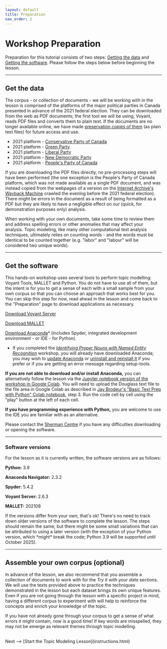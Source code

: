```yaml
---
layout: default
title: Preparation
nav_order: 2
---
```



# Workshop Preparation 

Preparation for this tutorial consists of two steps: [Getting the data](#get-the-data) and [Getting the software](#get-the-software). Please follow the steps below before beginning the lesson.

<hr />
  
## Get the data

The corpus - or collection of documents - we will be working with in the lesson is comprised of the platforms of the major political parties in Canada presented in advance of the 2021 federal election. They can be downloaded from the web as PDF documents; the first tool we will be using, Voyant, reads PDF files and converts them to plain text. If the documents are no longer available online, we have made [preservation copies of them](https://github.com/scds/text-analysis-3/blob/main/assets/lesson-corpus.zip) (as plain text files) for future access and use. 

* 2021 platform - [Conservative Party of Canada](https://web.archive.org/web/20210922084914/https://cpcassets.conservative.ca/wp-content/uploads/2021/09/08200659/e4cd8c0115c3ea0.pdf)
* 2021 platform - [Green Party](https://www.greenparty.ca/sites/default/files/gpc_platform_en_v-02.pdf)
* 2021 platform - [Liberal Party](https://liberal.ca/wp-content/uploads/sites/292/2021/09/Platform-Forward-For-Everyone.pdf)
* 2021 platform - [New Democratic Party](https://xfer.ndp.ca/2021/Commitments/Ready%20for%20Better%20-%20NDP%202021%20commitments.pdf)
* 2021 platform - [People's Party of Canada](assets/2021-platform_PPC.txt)

If you are downloading the PDF files directly, no pre-processing steps will have been performed (the one exception is the People's Party of Canada platform, which was not made available as a single PDF document, and was instead copied from the webpages of a version on the [Internet Archive's Wayback Machine](https://archive.org/web/) crawled the evening before the 2021 federal election). There might be errors in the document as a result of being formatted as a PDF but they are likely to have a negligible effect on our (quick, for demonstration purposes only) analysis.

When working with your own documents, take some time to review them and address spelling errors or other anomalies that may affect your analysis. Topic modeling, like many other computational text analysis techniques, ultimately relies on counting words - and the words must be identical to be counted together (e.g. "labor" and "labour" will be considered two unique words).

<hr />

## Get the software

This hands-on workshop uses several tools to perform topic modelling: Voyant Tools, MALLET and Python. You do not have to use all of them, but the intent is for you to get a sense of each with a small sample from your own corpus so that you can choose an approach that works best for you. You can skip this step for now, read ahead in the lesson and come back to the "Preparation" page to download applications as necessary.

[Download Voyant Server](https://voyant-tools.org/docs/#!/guide/server)

[Download MALLET](https://mimno.github.io/Mallet/)

[Download Anaconda](https://www.anaconda.com/products/individual)* (includes Spyder, integrated development environment - or IDE - for Python).

* If you completed the *[Identifying Proper Nouns with Named Entity Recognition](https://scds.github.io/text-analysis-2/)* workshop, you will already have downloaded Anaconda; you may wish to [update Anaconda](https://docs.anaconda.com/anaconda/install/update-version/) or [uninstall and reinstall it](https://docs.anaconda.com/anaconda/install/uninstall/) if you prefer or if you are getting an error message regarding setup-tools.

**If you are not able to download and/or install Anaconda,** you can alternatively follow the lesson via the [Jupyter notebook version of the workshop in Google Colab](https://colab.research.google.com/drive/1biLTOz5Va-824g7o94Le9QIRM0jxx2ty?usp=sharing). You will need to upload the Douglass text file to the file area in Google Colab as described in [Jay Brodeur's "Basic Text Prep with Python" Colab notebook](https://colab.research.google.com/drive/1ynkHM3WOQUGj9mj8R060p3BYqI6ThbAj?usp=sharing), step 3. Run the code cell by cell using the "play" button at the left of each cell. 

**If you have programming experience with Python,** you are welcome to use the IDE you are familiar with as an alternative.

Please contact the [Sherman Centre](mailto:scds@mcmaster.ca) if you have any difficulties downloading or opening the software.

<hr />

### Software versions

For the lesson as it is currently written, the software versions are as follows:

**Python:** 3.9

**Anaconda Navigator:** 2.3.2

**Spyder:** 5.4.2

**Voyant Server:** 2.6.3

**MALLET:** 202108

If the versions differ from your own, that's ok! There's no need to track down older versions of the software to complete the lesson. The steps should remain the same, but there might be some small variations that can be attributed to using a later version (with the exception of your Python version, which \*might\* break the code; Python 3.9 will be supported until October 2025).

<hr />

## Assemble your own corpus (optional)

In advance of the lesson, we also recommend that you assemble a collection of documents to work with for the *Try it with your data* sections. We will use the texts provided above to practice the techniques demonstrated in the lesson but each dataset brings its own unique features. Even if you are not going through the lesson with a specific project in mind, having a different corpus to experiment with will help to reinforce the concepts and enrich your knowledge of the topic.

If you have not already gone through your corpus to get a sense of what errors it might contain, now is a good time! If key words are misspelled, they may not be emerge as relevant themes through topic modelling.

<br />
Next --> [Start the Topic Modeling Lesson](instructions.html)
